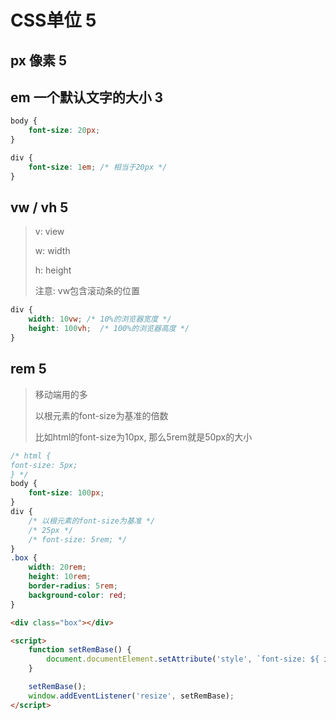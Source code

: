 # CSS单位 5

## px  像素 5

## em  一个默认文字的大小 3

```css
body {
    font-size: 20px;
}

div {
    font-size: 1em; /* 相当于20px */
}
```

## vw / vh 5

> v: view
>
> w: width
>
> h: height
>
> 注意: vw包含滚动条的位置

```css
div {
    width: 10vw; /* 10%的浏览器宽度 */
    height: 100vh;  /* 100%的浏览器高度 */
}
```

## rem 5

> 移动端用的多
>
> 以根元素的font-size为基准的倍数
>
> 比如html的font-size为10px, 那么5rem就是50px的大小

```css
/* html {
font-size: 5px;
} */
body {
    font-size: 100px;
}
div {
    /* 以根元素的font-size为基准 */
    /* 25px */
    /* font-size: 5rem; */
}
.box {
    width: 20rem;
    height: 10rem;
    border-radius: 5rem;
    background-color: red;
}
```

```html
<div class="box"></div>

<script>
    function setRemBase() {
        document.documentElement.setAttribute('style', `font-size: ${ innerWidth * .02 }px;`);
    }

    setRemBase();
    window.addEventListener('resize', setRemBase);
</script>
```




